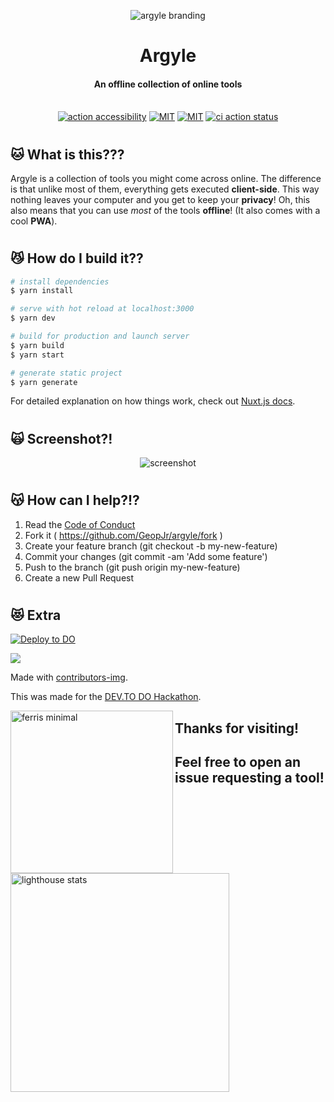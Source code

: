 <p align="center">
  <img alt="argyle branding" src="https://i.imgur.com/kHLp1Ob.png">
</p>
<h1 align="center">Argyle</h1>
<h4 align="center">An offline collection of online tools</h4>
<p align="center">
  <br />
    <a href="https://github.com/marketplace/actions/action-accessibility"><img src="https://img.shields.io/badge/ACTION-ACCESSIBILITY-396baf.svg?style=for-the-badge&labelColor=f8eae3" alt="action accessibility" /></a>
    <a href="https://github.com/GeopJr/argyle/blob/main/CODE_OF_CONDUCT.md"><img src="https://img.shields.io/badge/Contributor%20Covenant-v2.0%20adopted-ff69b4.svg?style=for-the-badge&labelColor=f8eae3" alt="MIT" /></a>
    <a href="https://github.com/GeopJr/argyle/blob/main/LICENSE"><img src="https://img.shields.io/badge/LICENSE-MIT-000000.svg?style=for-the-badge&labelColor=f8eae3" alt="MIT" /></a>
    <a href="https://github.com/GeopJr/argyle/actions"><img src="https://img.shields.io/github/workflow/status/geopjr/argyle/ci?labelColor=f8eae3&style=for-the-badge" alt="ci action status" /></a>
</p>

# 

## 🐱 What is this???

Argyle is a collection of tools you might come across online. The difference is that unlike most of them, everything gets executed **client-side**. This way nothing leaves your computer and you get to keep your **privacy**! Oh, this also means that you can use *most* of the tools **offline**! (It also comes with a cool **PWA**).

#

## 😼 How do I build it??

```bash
# install dependencies
$ yarn install

# serve with hot reload at localhost:3000
$ yarn dev

# build for production and launch server
$ yarn build
$ yarn start

# generate static project
$ yarn generate
```
For detailed explanation on how things work, check out [Nuxt.js docs](https://nuxtjs.org).

#

## 🙀 Screenshot?!

<p align="center">
    <img alt="screenshot" src="https://i.imgur.com/5cjMyoo.png">
</p>

#

## 😽 How can I help?!?

1. Read the [Code of Conduct](https://github.com/GeopJr/argyle/blob/main/CODE_OF_CONDUCT.md)
2. Fork it ( https://github.com/GeopJr/argyle/fork )
3. Create your feature branch (git checkout -b my-new-feature)
4. Commit your changes (git commit -am 'Add some feature')
5. Push to the branch (git push origin my-new-feature)
6. Create a new Pull Request

#

## 😻 Extra

[![Deploy to DO](https://mp-assets1.sfo2.digitaloceanspaces.com/deploy-to-do/do-btn-blue-ghost.svg)](https://cloud.digitalocean.com/apps/new?repo=https://github.com/GeopJr/argyle/tree/main)

<a href="https://github.com/GeopJr/argyle/graphs/contributors">
  <img src="https://contrib.rocks/image?repo=GeopJr/argyle" />
</a>

Made with [contributors-img](https://contrib.rocks).

This was made for the [DEV.TO DO Hackathon](https://dev.to/devteam/announcing-the-digitalocean-app-platform-hackathon-on-dev-2i1k).

<img align="left" height="260" alt="ferris minimal" src="https://i.imgur.com/g1RdxF2.png" />

## Thanks for visiting!
## Feel free to open an issue requesting a tool!
<img alt="lighthouse stats" src="https://i.imgur.com/wW53uLU.png" width="350">
